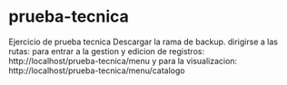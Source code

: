 # prueba-tecnica
Ejercicio de prueba tecnica
Descargar la rama de backup.
dirigirse a las rutas: 
  para entrar a la gestion y edicion de registros: http://localhost/prueba-tecnica/menu 
  y para la visualizacion: http://localhost/prueba-tecnica/menu/catalogo
